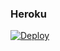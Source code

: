 ### Heroku
[![Deploy](https://www.herokucdn.com/deploy/button.svg)](https://heroku.com/deploy?template=https://github.com/richardcuba1115/7.1fixed-link-calendario)

